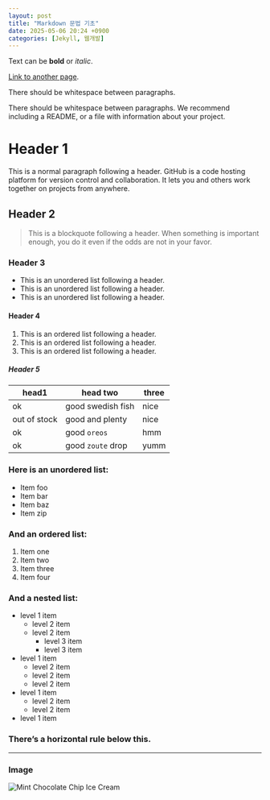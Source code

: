 ```yaml
---
layout: post
title: "Markdown 문법 기초"
date: 2025-05-06 20:24 +0900
categories: [Jekyll, 웹개발]
---
```


Text can be **bold** or _italic_.

[Link to another page](https://snu.ac.kr).

There should be whitespace between paragraphs.

There should be whitespace between paragraphs. We recommend including a README, or a file with information about your project.

# Header 1

This is a normal paragraph following a header. GitHub is a code hosting platform for version control and collaboration. It lets you and others work together on projects from anywhere.

## Header 2

> This is a blockquote following a header.
> When something is important enough, you do it even if the odds are not in your favor.

### Header 3

- This is an unordered list following a header.
- This is an unordered list following a header.
- This is an unordered list following a header.

#### Header 4

1. This is an ordered list following a header.
2. This is an ordered list following a header.
3. This is an ordered list following a header.

##### Header 5

| **head1**      | **head two**          | **three** |
|----------------|------------------------|----------|
| ok             | good swedish fish      | nice     |
| out of stock   | good and plenty        | nice     |
| ok             | good `oreos`           | hmm      |
| ok             | good `zoute` drop      | yumm     |

### Here is an unordered list:

- Item foo
- Item bar
- Item baz
- Item zip

### And an ordered list:

1. Item one
2. Item two
3. Item three
4. Item four

### And a nested list:

- level 1 item 
  - level 2 item
  - level 2 item 
    - level 3 item
    - level 3 item
- level 1 item 
  - level 2 item
  - level 2 item
  - level 2 item
- level 1 item 
  - level 2 item
  - level 2 item
- level 1 item

### There’s a horizontal rule below this.

* * *

### Image

![Mint Chocolate Chip Ice Cream](https://sumin-park-teaching.github.io/assets/img/mint-chocolate-chip-ice-cream.jpg)




